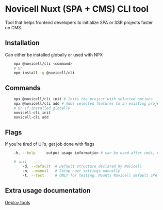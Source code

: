 # Novicell Nuxt (SPA + CMS) CLI tool

Tool that helps frontend developers to initialize SPA or SSR projects faster on CMS.

## Installation

Can either be installed globally or used with NPX

```bash
    npx @novicell/cli <command>
    # Or
    npm install -g @novicell/cli
```

## Commands

```bash
    npx @novicell/cli init # Inits the project with selected options
    npx @novicell/cli add # Adds selected features to an existing project
    # Or if installed globally
    novicell-cli init
    novicell-cli add
```

## Flags

If you're tired of UI's, get job done with flags

```bash
    -h, --help     output usage information # can be used after cmds, e.g. init --help

    # init
        -d, --default  # Default structure declared by Novicell
        -m, --manual   # Setup nuxt settings manually
        -t, --test     # ONLY for testing. Mounts Novicell default SPA on newest Nuxt app
```

## Extra usage documentation

[Deploy tools](src/@commands/add/deploy_tools/README.md)
